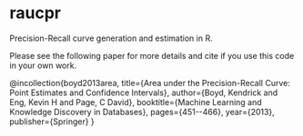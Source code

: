 raucpr
======

Precision-Recall curve generation and estimation in R. 

Please see the following paper for more details and cite if you use this code in your own work.

@incollection{boyd2013area,
  title={Area under the Precision-Recall Curve: Point Estimates and Confidence Intervals},
  author={Boyd, Kendrick and Eng, Kevin H and Page, C David},
  booktitle={Machine Learning and Knowledge Discovery in Databases},
  pages={451--466},
  year={2013},
  publisher={Springer}
}

